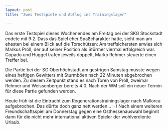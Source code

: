 ```yaml
---
layout: post
title: "Zwei Testspiele und Abflug ins Trainingslager"

---
```


Das erste Testspiel dieses Wochenendes am Freitag bei der SKG Stockstadt endete mit 9:2. Dass das Spiel eher Spaßcharakter hatte, sieht man am ehesten bei einem Blick auf die Torschützen: Am treffsichersten erwies sich Markus Pröll, der auf seiner Position als Stürmer viermal erfolgreich war. Copado und Huggel trafen jeweils doppelt, Marko Rehmer steuerte einen Treffer bei.

Die Partie bei der SG Oberhöchstadt am gestrigen Samstag musste wegen eines heftigen Gewitters mit Sturmböen nach 22 Minuten abgebrochen werden. Zu diesem Zeitpunkt stand es nach Toren von Pröll, zweimal Rehmer und Weissenberger bereits 4:0. Nach der WM soll ein neuer Termin für diese Partie gefunden werden.

Heute früh ist die Eintracht zum Regenerationstrainingslager nach Mallorca aufgebrochen. Das dürfte doch ganz nett werden... :-) Nach einem weiteren Freundschaftsspiel am Donnerstag gegen eine Osthessenauswahl beginnt dann für die nicht mehr international aktiven Spieler der wohlverdiente Urlaub.
